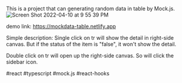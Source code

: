 This is a project that can generating random data in table by Mock.js.
![Screen Shot 2022-04-10 at 9 55 39 PM](https://user-images.githubusercontent.com/86901868/162622147-7366ed30-81cd-4d65-ac8f-e67484ad509f.png)

demo link: https://mockdata-table.netlify.app

Simple description:
Single click on tr will show the detail in right-side canvas.
But if the status of the item is "false", it won't show the detail.

Double click on tr will open up the right-side canvas. So will click the sidebar icon.

#react #typescript #mock.js #react-hooks
